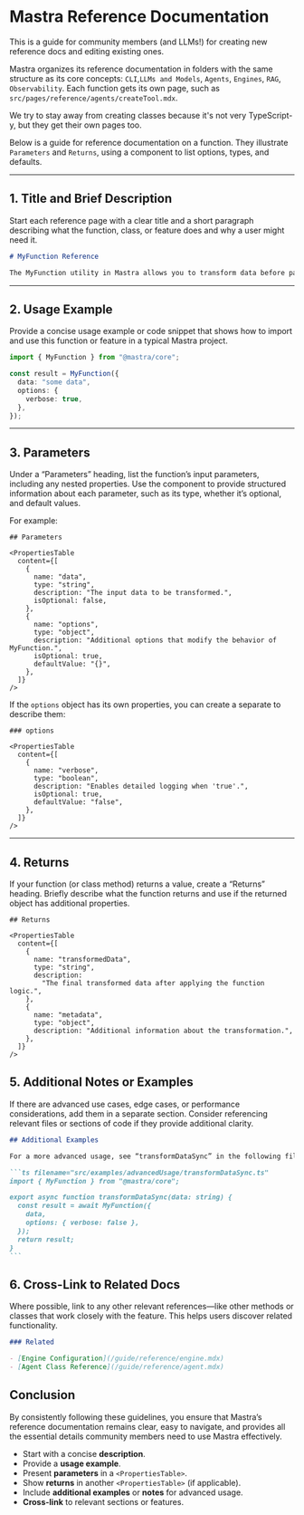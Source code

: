 # Mastra Reference Documentation

This is a guide for community members (and LLMs!) for creating new reference docs and editing existing ones.

Mastra organizes its reference documentation in folders with the same structure as its core concepts: `CLI`,`LLMs and Models`, `Agents`, `Engines`, `RAG`, `Observability`. Each function gets its own page, such as `src/pages/reference/agents/createTool.mdx`.

We try to stay away from creating classes because it's not very TypeScript-y, but they get their own pages too.

Below is a guide for reference documentation on a function. They illustrate `Parameters` and `Returns`, using a <PropertiesTable> component to list options, types, and defaults.

---

## 1. Title and Brief Description

Start each reference page with a clear title and a short paragraph describing what the function, class, or feature does and why a user might need it.

```markdown
# MyFunction Reference

The MyFunction utility in Mastra allows you to transform data before passing it to the engine.
```

---

## 2. Usage Example

Provide a concise usage example or code snippet that shows how to import and use this function or feature in a typical Mastra project.

```typescript
import { MyFunction } from "@mastra/core";

const result = MyFunction({
  data: "some data",
  options: {
    verbose: true,
  },
});
```

---

## 3. Parameters

Under a “Parameters” heading, list the function’s input parameters, including any nested properties. Use the <PropertiesTable> component to provide structured information about each parameter, such as its type, whether it’s optional, and default values.

For example:

```mdx
## Parameters

<PropertiesTable
  content={[
    {
      name: "data",
      type: "string",
      description: "The input data to be transformed.",
      isOptional: false,
    },
    {
      name: "options",
      type: "object",
      description: "Additional options that modify the behavior of MyFunction.",
      isOptional: true,
      defaultValue: "{}",
    },
  ]}
/>
```

If the `options` object has its own properties, you can create a separate <PropertiesTable> to describe them:

```mdx
### options

<PropertiesTable
  content={[
    {
      name: "verbose",
      type: "boolean",
      description: "Enables detailed logging when 'true'.",
      isOptional: true,
      defaultValue: "false",
    },
  ]}
/>
```

---

## 4. Returns

If your function (or class method) returns a value, create a “Returns” heading. Briefly describe what the function returns and use <PropertiesTable> if the returned object has additional properties.

```mdx
## Returns

<PropertiesTable
  content={[
    {
      name: "transformedData",
      type: "string",
      description:
        "The final transformed data after applying the function logic.",
    },
    {
      name: "metadata",
      type: "object",
      description: "Additional information about the transformation.",
    },
  ]}
/>
```

## 5. Additional Notes or Examples

If there are advanced use cases, edge cases, or performance considerations, add them in a separate section. Consider referencing relevant files or sections of code if they provide additional clarity.

````markdown
## Additional Examples

For a more advanced usage, see “transformDataSync” in the following file:

```ts filename="src/examples/advancedUsage/transformDataSync.ts"
import { MyFunction } from "@mastra/core";

export async function transformDataSync(data: string) {
  const result = await MyFunction({
    data,
    options: { verbose: false },
  });
  return result;
}
```
````

## 6. Cross-Link to Related Docs

Where possible, link to any other relevant references—like other methods or classes that work closely with the feature. This helps users discover related functionality.

```markdown
### Related

- [Engine Configuration](/guide/reference/engine.mdx)
- [Agent Class Reference](/guide/reference/agent.mdx)
```

## Conclusion

By consistently following these guidelines, you ensure that Mastra’s reference documentation remains clear, easy to navigate, and provides all the essential details community members need to use Mastra effectively.

- Start with a concise **description**.
- Provide a **usage example**.
- Present **parameters** in a `<PropertiesTable>`.
- Show **returns** in another `<PropertiesTable>` (if applicable).
- Include **additional examples** or **notes** for advanced usage.
- **Cross-link** to relevant sections or features.
